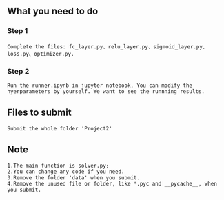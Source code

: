 ## What you need to do

### Step 1
    Complete the files: fc_layer.py、relu_layer.py、sigmoid_layer.py、loss.py、optimizer.py.

### Step 2
    Run the runner.ipynb in jupyter notebook, You can modify the hyerparameters by yourself. We want to see the runnning results.


## Files to submit
    Submit the whole folder 'Project2'

## Note
    1.The main function is solver.py;
    2.You can change any code if you need.
    3.Remove the folder 'data' when you submit.
    4.Remove the unused file or folder, like *.pyc and __pycache__, when you submit.
